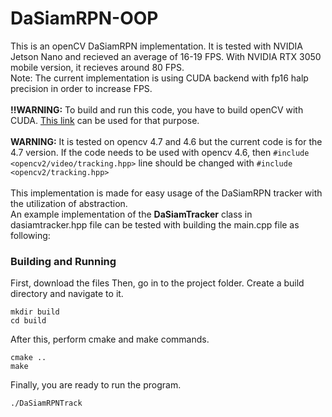 # DaSiamRPN-OOP

This is an openCV DaSiamRPN implementation. It is tested with NVIDIA Jetson Nano and recieved an average of 16-19 FPS. With NVIDIA RTX 3050 mobile version, it recieves around 80 FPS.\
Note: The current implementation is using CUDA backend with fp16 halp precision in order to increase FPS.\
\
**!!WARNING:** To build and run this code, you have to build openCV with CUDA. [This link](https://github.com/zadobudak/Install-Opencv-4.7.0-CUDA-Ubuntu) can be used for that purpose.\
\
**WARNING:**  It is tested on opencv 4.7 and 4.6 but the current code is for the 4.7 version. If the code needs to be used with opencv 4.6, then `#include <opencv2/video/tracking.hpp>` line should be changed with  `#include <opencv2/tracking.hpp>`\
\
This implementation is made for easy usage of the DaSiamRPN tracker with the utilization of abstraction.\
An example implementation of the **DaSiamTracker** class in dasiamtracker.hpp file can be tested with building the main.cpp file as following:


### Building and Running
First, download the files
Then, go in to the project folder. Create a build directory and navigate to it.
```
mkdir build
cd build
```
After this, perform cmake and make commands.
```
cmake ..
make
```
Finally, you are ready to run the program.
```
./DaSiamRPNTrack
```
